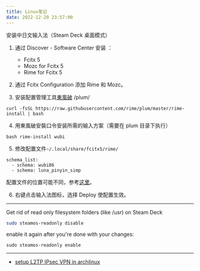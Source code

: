 ```yaml
---
title: Linux笔记
date: 2022-12-20 23:57:00
---
```

安装中日文输入法（Steam Deck 桌面模式）

1. 通过 Discover - Software Center 安装 ：

    - Fcitx 5
    - Mozc for Fcitx 5
    - Rime for Fcitx 5

2. 通过 Fcitx Configuration 添加 Rime 和 Mozc。

3. 安装配置管理工具[東風破](https://github.com/rime/plum) /plum/ 

```
curl -fsSL https://raw.githubusercontent.com/rime/plum/master/rime-install | bash
```

4. 用東風破安裝口令安装所需的输入方案（需要在 plum 目录下执行）

```
bash rime-install wubi
```

5. 修改配置文件`~/.local/share/fcitx5/rime/`

```
schema_list:
  - schema: wubi86
  - schema: luna_pinyin_simp
```

配置文件的位置可能不同，参考[这里](https://github.com/rime/home/wiki/UserData)。

6. 右键点击输入法图标，选择 Deploy 使配置生效。


---

Get rid of read only filesystem folders (like /usr) on Steam Deck

```bash
sudo steamos-readonly disable
```

enable it again after you're done with your changes:

```shell
sudo steamos-readonly enable
```

---

- [setup L2TP IPsec VPN in archlinux](https://gist.github.com/wjianbo/e073893d3fd701332a425bce97c8830f)